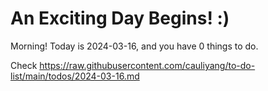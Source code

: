 # An Exciting Day Begins! :)

Morning! Today is 2024-03-16, and you have 0 things to do.

Check https://raw.githubusercontent.com/cauliyang/to-do-list/main/todos/2024-03-16.md